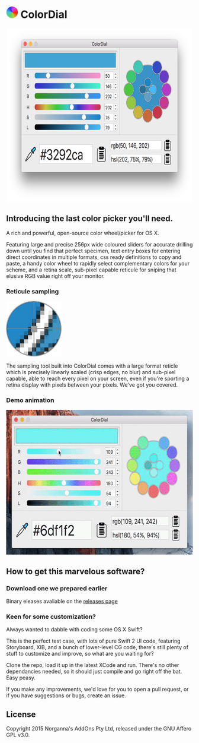 # <img src="/ColorDial/Assets.xcassets/AppIcon.appiconset/icon_128x128.png" width="32" height="32"/> ColorDial

<img src="/images/screenshot.png" width="692" height="469"/>

## Introducing the last color picker you'll need.

A rich and powerful, open-source color wheel/picker for OS X.

Featuring large and precise 256px wide coloured sliders for accurate drilling down until you find that perfect specimen, text entry boxes for entering direct coordinates in multiple formats, css ready definitions to copy and paste, a handy color wheel to rapidly select complementary colors for your scheme, and a retina scale, sub-pixel capable reticule for sniping that elusive RGB value right off your monitor.

### Reticule sampling

<img src="/images/reticule.png" width="149" height="149"/>

The sampling tool built into ColorDial comes with a large format reticle which is precisely linearly scaled (crisp edges, no blur) and sub-pixel capable, able to reach every pixel on your screen, even if you're sporting a retina display with pixels between your pixels. We've got you covered.

### Demo animation

<img src="/images/anim.gif" width="617" height="390"/>

## How to get this marvelous software?

### Download one we prepared earlier

Binary eleases avaliable on the [releases page](https://github.com/NorgannasAddOns/ColorDial/releases)

### Keen for some customization?

Always wanted to dabble with coding some OS X Swift?

This is the perfect test case, with lots of pure Swift 2 UI code, featuring Storyboard, XIB, and a bunch of lower-level CG code, there's still plenty of stuff to customize and improve, so what are you waiting for?

Clone the repo, load it up in the latest XCode and run. There's no other dependancies needed, so it should just compile and go right off the bat. Easy peasy.

If you make any improvements, we'd love for you to open a pull request, or if you have suggestions or bugs, create an issue.

## License

Copyright 2015 Norganna's AddOns Pty Ltd, released under the GNU Affero GPL v3.0.
